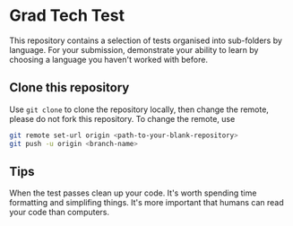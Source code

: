 # Grad Tech Test

This repository contains a selection of tests organised into sub-folders by language.
For your submission, demonstrate your ability to learn by choosing a language you haven't worked with before.

## Clone this repository

Use `git clone` to clone the repository locally, then change the remote, please do not fork this repository. To change the remote, use

```bash
git remote set-url origin <path-to-your-blank-repository>
git push -u origin <branch-name>
```

## Tips

When the test passes clean up your code.
It's worth spending time formatting and simplifing things.
It's more important that humans can read your code than computers.
